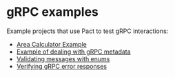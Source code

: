 # gRPC examples

Example projects that use Pact to test gRPC interactions:

* [Area Calculator Example](area_calculator)
* [Example of dealing with gRPC metadata](metadata)
* [Validating messages with enums](test_enums)
* [Verifying gRPC error responses](grpc_status)
